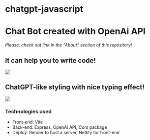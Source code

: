 # chatgpt-javascript
<h1>Chat Bot created with OpenAi API</h1>
<i>Please, check out link in the "About" section of this repository!</i>

<h2>It can help you to write code!</h2>
<img src="https://user-images.githubusercontent.com/101329759/230130341-cb9e55fe-736d-4c53-84cf-6c80b39ab242.PNG" />
<br/>
<h2>ChatGPT-like styling with nice typing effect!</h2>
<img src="https://user-images.githubusercontent.com/101329759/230130360-6f88d3aa-a36a-4364-ad93-09ed1ba49b0e.PNG" />
<br />

<h3>Technologies used</h3>
<ul>
  <li>Front-end: Vite</li>
  <li>Back-end: Express, OpenAi API, Cors package</li>
  <li>Deploy: Render to host a server, Netlify for front-end</li>
</ul>
